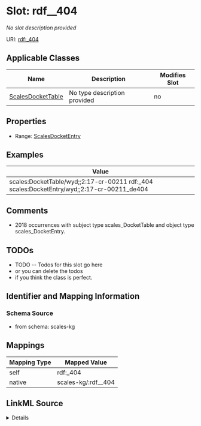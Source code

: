 

# Slot: rdf__404


_No slot description provided_





URI: [rdf:_404](http://www.w3.org/1999/02/22-rdf-syntax-ns#_404)



<!-- no inheritance hierarchy -->





## Applicable Classes

| Name | Description | Modifies Slot |
| --- | --- | --- |
| [ScalesDocketTable](../classes/ScalesDocketTable.md) | No type description provided |  no  |







## Properties

* Range: [ScalesDocketEntry](../classes/ScalesDocketEntry.md)






## Examples

| Value |
| --- |
| scales:DocketTable/wyd;;2:17-cr-00211 rdf:_404 scales:DocketEntry/wyd;;2:17-cr-00211_de404 |

## Comments

* 2018 occurrences with subject type scales_DocketTable and object type scales_DocketEntry.

## TODOs

* TODO -- Todos for this slot go here
* or you can delete the todos
* if you think the class is perfect.

## Identifier and Mapping Information







### Schema Source


* from schema: scales-kg




## Mappings

| Mapping Type | Mapped Value |
| ---  | ---  |
| self | rdf:_404 |
| native | scales-kg/:rdf__404 |




## LinkML Source

<details>
```yaml
name: rdf__404
description: No slot description provided
todos:
- TODO -- Todos for this slot go here
- or you can delete the todos
- if you think the class is perfect.
comments:
- 2018 occurrences with subject type scales_DocketTable and object type scales_DocketEntry.
examples:
- value: scales:DocketTable/wyd;;2:17-cr-00211 rdf:_404 scales:DocketEntry/wyd;;2:17-cr-00211_de404
from_schema: scales-kg
rank: 1000
slot_uri: rdf:_404
alias: rdf__404
domain_of:
- scales_DocketTable
range: scales_DocketEntry

```
</details>